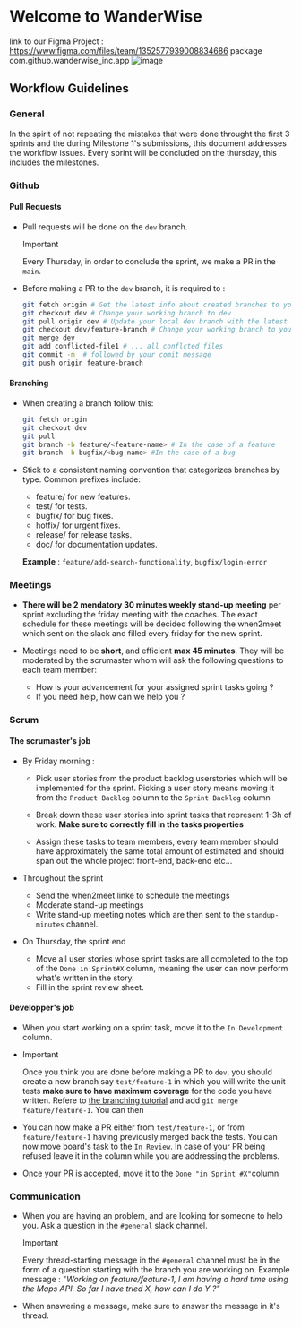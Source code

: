 # Welcome to WanderWise
link to our Figma Project : https://www.figma.com/files/team/1352577939008834686
package com.github.wanderwise_inc.app
![image](https://github.com/WanderWise-Inc/app/assets/56965479/67b3d757-c737-4c9d-900b-a803bd783186)

## Workflow Guidelines 
### General
In the spirit of not repeating the mistakes that were done throught the first 3 sprints and the during Milestone 1's submissions, this document addresses the workflow issues. Every sprint will be concluded on the thursday, this includes the milestones.


### Github
#### Pull Requests

-  Pull requests will be done on the `dev` branch. 
    > [!IMPORTANT]  
    > Every Thursday, in order to conclude the sprint, we make a PR in the `main`.
-  Before making a PR to the `dev` branch, it is required to :

    ```bash
    git fetch origin # Get the latest info about created branches to your local env.
    git checkout dev # Change your working branch to dev
    git pull origin dev # Update your local dev branch with the latest changes.
    git checkout dev/feature-branch # Change your working branch to your feature branch
    git merge dev
    git add conflicted-file1 # ... all conflcted files
    git commit -m  # followed by your comit message
    git push origin feature-branch 
    ````
#### Branching
- When creating a branch follow this:

    ```bash
    git fetch origin
    git checkout dev
    git pull 
    git branch -b feature/<feature-name> # In the case of a feature
    git branch -b bugfix/<bug-name> #In the case of a bug
    ```

- Stick to a consistent naming convention that categorizes branches by type. Common prefixes include:
    - feature/ for new features.
    - test/ for tests.
    - bugfix/ for bug fixes.
    - hotfix/ for urgent fixes.
    - release/ for release tasks.
    - doc/ for documentation updates.

    **Example** : `feature/add-search-functionality`, `bugfix/login-error`


### Meetings
- **There will be 2 mendatory 30 minutes weekly stand-up meeting** per sprint excluding the friday meeting with the coaches. The exact schedule for these meetings will be decided following the when2meet which sent on the slack and filled every friday for the new sprint.

- Meetings need to be **short**, and efficient **max 45 minutes**.  They will be moderated by the scrumaster whom will ask the following questions to each team member:
    - How is your advancement for your assigned sprint tasks going ?
    - If you need help, how can we help you ?

### Scrum

#### The scrumaster's job 
- By Friday morning :
    - Pick user stories from the product backlog userstories which will be implemented for the sprint. Picking a user story means moving it from the `Product Backlog` column to the `Sprint Backlog` column

    - Break down these user stories into sprint tasks that represent 1-3h of work. **Make sure to correctly fill in the tasks properties**

    - Assign these tasks to team members, every team member should have approximately the same total amount of estimated and should span out the whole project front-end, back-end etc...

- Throughout the sprint
    - Send the when2meet linke to schedule the meetings
    - Moderate stand-up meetings
    - Write stand-up meeting notes which are then sent to the `standup-minutes` channel.
- On Thursday, the sprint end
    - Move all user stories whose sprint tasks are all completed to the top of the `Done in Sprint#X` column, meaning the user can now perform what's written in the story.
    - Fill in the sprint review sheet.

#### Developper's job
- When you start working on a sprint task, move it to the `In Development` column.
-   > [!IMPORTANT]  
    > Once you think you are done before making a PR to `dev`, you should create a new branch say `test/feature-1` in which you will write the unit tests **make sure to have maximum coverage** for the code you have written. Refere to [the branching tutorial](#branching) and add `git merge feature/feature-1`. You can then

- You can now make a PR either from `test/feature-1`, or from `feature/feature-1` having previously merged back the tests. You can now move board's task to the `In Review`. In case of your PR being refused leave it in the column while you are addressing the problems.

- Once your PR is accepted, move it to the `Done "in Sprint #X"`column 

### Communication 
- When you are having an problem, and are looking for someone to help you. Ask a question in the `#general` slack channel. 
    > [!IMPORTANT]  
    > Every thread-starting message in the `#general` channel must be in the form of a question starting with the branch you are working on. Example message : "*Working on feature/feature-1, I am having a hard time using
 the Maps API. So far I have tried X, how can I do Y ?"*
- When answering a message, make sure to answer the message in it's thread.
